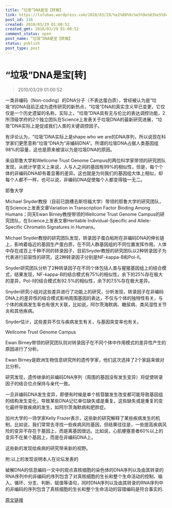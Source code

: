 ```yaml
---
title: “垃圾”DNA是宝【转载】
link: https://lufuhao.wordpress.com/2010/03/29/%e2%80%9c%e5%9e%83%e5%9c%be%e2%80%9ddna%e6%98%af%e5%ae%9d%e8%bd%ac/
post_id: 116
created: 2010/03/29 01:00:52
created_gmt: 2010/03/29 01:00:52
comment_status: open
post_name: “垃圾”DNA是宝【转载】
status: publish
post_type: post
---
```


# “垃圾”DNA是宝[转]

> 2010/03/29 01:00:52

 

一类非编码（Non-coding）的DNA分子（不表达蛋白质），曾经被认为是“垃圾”的DNA目前正成为遗传研究的新热点，“垃圾”DNA的真实含义早已变更，它仅仅是一个历史遗留的名称，实际上，“垃圾”DNA具有无与伦比的表达调控功能，2所顶级学府的2个独立团队在Science上发表关于垃圾DNA的最新研究进展，“垃圾”DNA实际上是促成我们人类的关键调控因子。

有评论认为，“垃圾”DNA实际上是shape who we are的DNA序列，所以说现在科学家们更愿意称“垃圾”DNA为“非编码DNA”。所谓的垃圾DNA占据人类基因组98%的容量，这也是原来被误以为是垃圾DNA的原因。

来自耶鲁大学和Wellcome Trust Genome Campus的两位科学家带领的研究团队发现，从统计学意义上来说，人与人之间的基因有99%的相似性，但是，每个个体的非编码DNA却有着显著的差异。这也就是为何我们的基因组大体上相似，却每个人都不一样，也可以说，非编码DNA促使每个人都变得独一无二。

耶鲁大学

Michael Snyder教授（目前已跳槽去斯坦福大学）带领的耶鲁大学的研究团队，在Science上发表文章Variation in Transcription Factor Binding Among Humans；同天Ewan Birney教授带领的Wellcome Trust Genome Campus的研究团队，在Science上发表文章Heritable Individual-Specific and Allele-Specific Chromatin Signatures in Humans。

Michael Snyder教授的研究团队发现，转录因子蛋白粘附在非编码DNA的伸长链上，影响着临近的基因生产蛋白质，在不同人群基因组的不同位置发挥作用。人体中存在成百上千种不同的转录因子，目前Snyder教授的研究团队以2种转录因子为代表进行前驱性的研究，这2种转录因子分别是NF-kappa-B和Pol-Ⅱ。

Snyder研究团队分析了2种转录因子在不同个体包括人类与猩猩基因组上的结合模式，结果发现，NF-kappa-B的结合模式有75%的相似性，余下的25%存在极大的差异，Pol-Ⅱ的结合模式有92.5%的相似性，余下的7.5%存在极大差异。

Snyder研究小组对这些差异进行了功能上的研究，分析发现，转录因子在非编码DNA上的差异性的结合模式影响周围基因的表达，不仅与个体的独特性有关，与个体的疾病发生率也有很大关联，比如说，阿尔茨海默病、糖尿病、类风湿性关节炎和其他疾病。

Snyder估计，这些差异不仅与疾病发生有关，与基因突变率也有关。

Wellcome Trust Genome Campus

Ewan Birney带领的研究团队则对转录因子在不同个体中作用模式的差异性产生的原因进行了分析。

Ewan Birney是欧洲生物信息研究所的遗传学家，他们这次选择了2个家庭来做对比分析。

研究发现，遗传继承的非编码DNA序列（周围的基因没有发生变异）将促使转录因子的结合位点保持与亲代一致。

一旦非编码DNA发生变异，即便有时候是单个核苷酸发生改变都可能导致基因组的结构发生变化，导致某些DNA记忆单位缺失或是重复。这些缺失或是重复的变化最终导致疾病的发生，如阿尔茨海默病和肥胖症。

加州大学的一场学家Kelly Frazer表示，这些新的研究解释了某些疾病发生的机制，比如说，我们常常去寻找一些疾病风险基因，但结果往往是，一些提高疾病风险的变异不存在于基因上，而是离基因很远。比如说，心肌梗塞患者60%以上的变异不在某个基因上，而是在非编码DNA上。

这些新的发现给疾病的研究带来新的视野。

附:以上的发现说明本人在论坛发表的

破解DNA的信息编码一文中的观点真核细胞的染色体的DNA序列以及由其转录的RNA序列中的非编码的序列包含了对真核细胞的生长和整个生命活动的控制、输入、循环、分支、判断、赋值等语句，同时DNA序列以及由其转录的RNA序列中的非编码的序列包含了真核细胞的生长和整个生命活动的容错编码是符合事实的.

[原文链接](http://bbs.bbioo.com/thread-56759-1-1.html)
